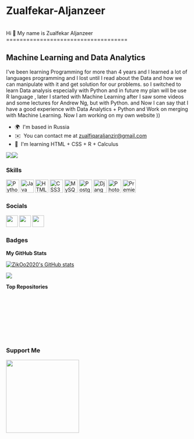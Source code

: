 # Zualfekar-Aljanzeer
<br>
Hi 👋 My name is Zualfekar Aljanzeer
<br>
====================================

Machine Learning and Data Analytics
-----------------------------------

I've been learning Programming for more than 4 years and I learned a lot of languages programming and I lost until I read about the Data and how we can manipulate with it and get solution for our problems. so I switched to learn Data analysis especially with Python and in future my plan will be use R language , later I started with Machine Learning after I saw some videos and some lectures for Andrew Ng, but with Python. and Now I can say that I have a good experience with Data Analytics + Python and Work on merging with Machine Learning. Now I am working on my own website ))

* 🌍  I'm based in Russia
* ✉️  You can contact me at [zualfiqaraljanzir@gmail.com](mailto:zualfiqaraljanzir@gmail.com)
* 🧠  I'm learning HTML + CSS + R + Calculus

<a href="https://www.twitter.com/ZoalfkarJ" target="_blank" rel="noreferrer"><img
src="https://img.shields.io/twitter/follow/ZoalfkarJ?logo=twitter&style=for-the-badge&color=0891b2&labelColor=1c1917"
/></a><a href="https://www.github.com/ZikOo2020" target="_blank" rel="noreferrer"><img
src="https://img.shields.io/github/followers/ZikOo2020?logo=github&style=for-the-badge&color=0891b2&labelColor=1c1917" /></a>

### Skills

<p align="left">
<a href="https://www.python.org/" target="_blank" rel="noreferrer"><img src="https://raw.githubusercontent.com/danielcranney/readme-generator/main/public/icons/skills/python-colored.svg" width="36" height="36" alt="Python" /></a>
<a href="https://www.oracle.com/java/" target="_blank" rel="noreferrer"><img src="https://raw.githubusercontent.com/danielcranney/readme-generator/main/public/icons/skills/java-colored.svg" width="36" height="36" alt="Java" /></a>
<a href="https://developer.mozilla.org/en-US/docs/Glossary/HTML5" target="_blank" rel="noreferrer"><img src="https://raw.githubusercontent.com/danielcranney/readme-generator/main/public/icons/skills/html5-colored.svg" width="36" height="36" alt="HTML5" /></a>
<a href="https://www.w3.org/TR/CSS/#css" target="_blank" rel="noreferrer"><img src="https://raw.githubusercontent.com/danielcranney/readme-generator/main/public/icons/skills/css3-colored.svg" width="36" height="36" alt="CSS3" /></a>
<a href="https://www.mysql.com/" target="_blank" rel="noreferrer"><img src="https://raw.githubusercontent.com/danielcranney/readme-generator/main/public/icons/skills/mysql-colored.svg" width="36" height="36" alt="MySQL" /></a>
<a href="https://www.postgresql.org/" target="_blank" rel="noreferrer"><img src="https://raw.githubusercontent.com/danielcranney/readme-generator/main/public/icons/skills/postgresql-colored.svg" width="36" height="36" alt="PostgreSQL" /></a>
<a href="https://www.djangoproject.com/" target="_blank" rel="noreferrer"><img src="https://raw.githubusercontent.com/danielcranney/readme-generator/main/public/icons/skills/django-colored-dark.svg" width="36" height="36" alt="Django" /></a>
<a href="https://www.adobe.com/uk/products/photoshop.html" target="_blank" rel="noreferrer"><img src="https://raw.githubusercontent.com/danielcranney/readme-generator/main/public/icons/skills/photoshop-colored-dark.svg" width="36" height="36" alt="Photoshop" /></a>
<a href="https://www.adobe.com/uk/products/premiere.html" target="_blank" rel="noreferrer"><img src="https://raw.githubusercontent.com/danielcranney/readme-generator/main/public/icons/skills/premierepro-colored-dark.svg" width="36" height="36" alt="Premiere Pro" /></a>
</p>


### Socials

<p align="left"> <a href="https://www.github.com/ZikOo2020" target="_blank" rel="noreferrer"><img src="https://raw.githubusercontent.com/danielcranney/readme-generator/main/public/icons/socials/github-dark.svg" width="32" height="32" /></a> <a href="https://www.linkedin.com/in/zualfekar-al-janzeer-187a68208" target="_blank" rel="noreferrer"><img src="https://raw.githubusercontent.com/danielcranney/readme-generator/main/public/icons/socials/linkedin.svg" width="32" height="32" /></a> <a href="https://www.twitter.com/ZoalfkarJ" target="_blank" rel="noreferrer"><img src="https://raw.githubusercontent.com/danielcranney/readme-generator/main/public/icons/socials/twitter.svg" width="32" height="32" /></a></p>

### Badges

<b>My GitHub Stats</b>

<a href="http://www.github.com/ZikOo2020"><img src="https://github-readme-stats.vercel.app/api?username=ZikOo2020&show_icons=true&hide=&count_private=true&title_color=0891b2&text_color=ffffff&icon_color=0891b2&bg_color=1c1917&hide_border=true&show_icons=true" alt="ZikOo2020's GitHub stats" /></a>

<a href="http://www.github.com/ZikOo2020"><img src="https://github-readme-streak-stats.herokuapp.com/?user=ZikOo2020&stroke=ffffff&background=1c1917&ring=0891b2&fire=0891b2&currStreakNum=ffffff&currStreakLabel=0891b2&sideNums=ffffff&sideLabels=ffffff&dates=ffffff&hide_border=true" /></a>

<b>Top Repositories</b>

<div width="100%" align="center"></div><br /><br /><br /><br /><br /><br /><br />

### Support Me

<a href="https://www.buymeacoffee.com/zualfiqaraV"><img src="https://cdn.buymeacoffee.com/buttons/v2/default-yellow.png" width="200" /></a>
